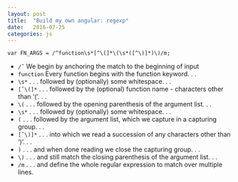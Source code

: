 ```yaml
---
layout: post
title:  "Build my own angular: regexp"
date:   2016-07-25
categories: js
---
```


`var FN_ARGS = /^function\s*[^\(]*\(\s*([^\)]*)\)/m;`

* `/ˆ` We begin by anchoring the match to the beginning of input
* `function` Every function begins with the function keyword. . .
* `\s*` . . . followed by (optionally) some whitespace. . .
* `[ˆ\(]*` . . . followed by the (optional) function name - characters other than ‘(’. . . 
* `\(` . . . followed by the opening parenthesis of the argument list. . .
* `\s*` . . . followed by (optionally) some whitespace. . .
* `(` . . . followed by the argument list, which we capture in a capturing group. . . 
* `[ˆ\)]*` . . . into which we read a succession of any characters other than ‘)’. . .
* `)` . . . and when done reading we close the capturing group. . .
* `\)` . . . and still match the closing parenthesis of the argument list. . .
* `/m` . . . and define the whole regular expression to match over multiple lines.

